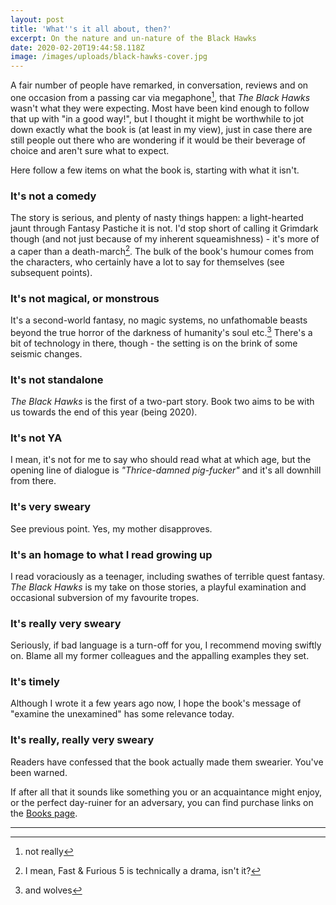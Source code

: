 ```yaml
---
layout: post
title: 'What''s it all about, then?'
excerpt: On the nature and un-nature of the Black Hawks
date: 2020-02-20T19:44:58.118Z
image: /images/uploads/black-hawks-cover.jpg
---
```

A fair number of people have remarked, in conversation, reviews and on one occasion from a passing car via megaphone[^1], that _The Black Hawks_ wasn't what they were expecting. Most have been kind enough to follow that up with "in a good way!", but I thought it might be worthwhile to jot down exactly what the book is (at least in my view), just in case there are still people out there who are wondering if it would be their beverage of choice and aren't sure what to expect.

Here follow a few items on what the book is, starting with what it isn't.

### It's not a comedy

The story is serious, and plenty of nasty things happen: a light-hearted jaunt through Fantasy Pastiche it is not. I'd stop short of calling it Grimdark though (and not just because of my inherent squeamishness) - it's more of a caper than a death-march[^2]. The bulk of the book's humour comes from the characters, who certainly have a lot to say for themselves (see subsequent points).

### It's not magical, or monstrous

It's a second-world fantasy, no magic systems, no unfathomable beasts beyond the true horror of the darkness of humanity's soul etc.[^3] There's a bit of technology in there, though - the setting is on the brink of some seismic changes.

### It's not standalone

_The Black Hawks_ is the first of a two-part story. Book two aims to be with us towards the end of this year (being 2020).

### It's not YA

I mean, it's not for me to say who should read what at which age, but the opening line of dialogue is _"Thrice-damned pig-fucker"_ and it's all downhill from there.

### It's very sweary

See previous point. Yes, my mother disapproves.

### It's an homage to what I read growing up

I read voraciously as a teenager, including swathes of terrible quest fantasy. _The Black Hawks_ is my take on those stories, a playful examination and occasional subversion of my favourite tropes.

### It's really very sweary

Seriously, if bad language is a turn-off for you, I recommend moving swiftly on. Blame all my former colleagues and the appalling examples they set.

### It's timely

Although I wrote it a few years ago now, I hope the book's message of "examine the unexamined" has some relevance today.

### It's really, really very sweary

Readers have confessed that the book actually made them swearier. You've been warned.


If after all that it sounds like something you or an acquaintance might enjoy, or the perfect day-ruiner for an adversary, you can find purchase links on the [Books page](/books).

---

[^1]: not really

[^2]: I mean, Fast & Furious 5 is technically a drama, isn't it?

[^3]: and wolves
